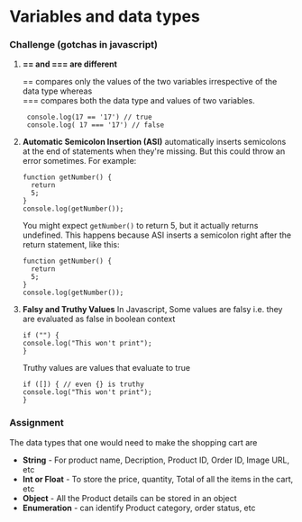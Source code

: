 # Variables and data types
### Challenge (gotchas in javascript)
   1. **== and === are different** <br>
   
      == compares only the values of the two variables irrespective of the data type whereas <br>
      === compares both the data type and values of two variables.
      
       ```
        console.log(17 == '17') // true
        console.log( 17 === '17') // false
       ```
  2. **Automatic Semicolon Insertion (ASI)** automatically inserts semicolons at the end of statements when they're missing. But this could throw an error sometimes. For example:
     ```
     function getNumber() {
       return
       5;
     }
     console.log(getNumber());
     ```
     You might expect `getNumber()` to return 5, but it actually returns undefined. This happens because ASI inserts a semicolon right after the return statement, like this:
    
     ```
     function getNumber() {
       return
       5;
     }
     console.log(getNumber());
     ```
  3. **Falsy and Truthy Values**
        In Javascript, Some values are falsy i.e. they are evaluated as false in boolean context
        ```
        if ("") {
        console.log("This won't print");
        }
        ```
        Truthy values are values that evaluate to true
        ```
        if ([]) { // even {} is truthy
        console.log("This won't print");
        }
        ```

### Assignment
The data types that one would need to make the shopping cart are
- **String** - For product name, Decription, Product ID, Order ID, Image URL, etc
- **Int or Float** - To store the price, quantity, Total of all the items in the cart, etc
- **Object** - All the Product details can be stored in an object
- **Enumeration** - can identify Product category, order status, etc
